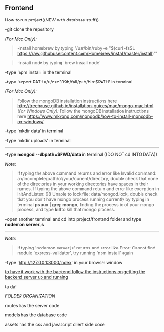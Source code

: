 ## Frontend ##

How to run project((NEW with database stuff))

-git clone the repository

*(For Mac Only):*
>-install homebrew by typing '/usr/bin/ruby -e "$(curl -fsSL https://raw.githubusercontent.com/Homebrew/install/master/install)"'

>-install node by typing 'brew install node'


-type 'npm install' in the terminal

-type 'export PATH=/u/csc309h/fall/pub/bin:$PATH' in terminal

*(For Mac Only):*
>Follow the mongoDB installation instructions here
http://treehouse.github.io/installation-guides/mac/mongo-mac.html
*(For Windows Only):*
>Follow the mongoDB installation instructions here
https://www.mkyong.com/mongodb/how-to-install-mongodb-on-windows/

-type 'mkdir data' in terminal

-type 'mkdir uploads' in terminal


***

-type  **mongod --dbpath=$PWD/data** in terminal ((DO NOT cd INTO DATA))

*Note:*
>If typing the above command returns and error like Invalid command: an/incomplete/path/of/your/current/directory, double check that none of the directories in your working directories have spaces in their names.
>If typing the above command return and error like exception in initAndListen: 98 Unable to lock file: data/mongod.lock, double check that you don't have mongo process running currently by typing in terminal **ps aux | grep mongo**, finding the process id of your mongo process, and type **kill <pid>** to kill that mongo process.

-open another terminal and cd into project/frontend folder and type  **nodemon server.js**

***


*Note:*
>If typing 'nodemon server.js' returns and error like Error: Cannot find module 'express-validator', try running 'npm install' again

-type 'http://127.0.0.1:3000/index' in your browser window

[to have it work with the backend follow the instructions on getting the backend server up and running](https://github.com/csc301-winter-2017/project-team-11/edit/master/project/backend/README.md)




ta da!




*FOLDER ORGANIZATION*

routes has the server code

models has the database code

assets has the css and javascript client side code
